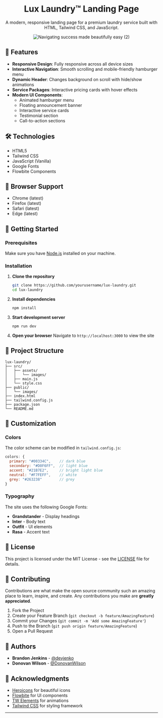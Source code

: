  <h1 align="center">Lux Laundry™ Landing Page</h1>

<p align="center">A modern, responsive landing page for a premium laundry service built with HTML, Tailwind CSS, and JavaScript.</p>



<div align="center">

  ![Navigating success made beautifully easy (2)](https://github.com/user-attachments/assets/24bed81e-081d-4cc2-9836-ceab60b36ff3)

</div>



## 🧺 Features

- **Responsive Design**: Fully responsive across all device sizes
- **Interactive Navigation**: Smooth scrolling and mobile-friendly hamburger menu
- **Dynamic Header**: Changes background on scroll with hide/show animations
- **Service Packages**: Interactive pricing cards with hover effects
- **Modern UI Components**:
  - Animated hamburger menu
  - Floating announcement banner
  - Interactive service cards
  - Testimonial section
  - Call-to-action sections

## 🛠️ Technologies

- HTML5
- Tailwind CSS
- JavaScript (Vanilla)
- Google Fonts
- Flowbite Components


## 📱 Browser Support

- Chrome (latest)
- Firefox (latest)
- Safari (latest)
- Edge (latest)

## 🚀 Getting Started

### Prerequisites
Make sure you have [Node.js](https://nodejs.org/) installed on your machine.

### Installation

1. **Clone the repository**
   ```bash
   git clone https://github.com/yourusername/lux-laundry.git
   cd lux-laundry
   ```

2. **Install dependencies**
   ```bash
   npm install
   ```

3. **Start development server**
   ```bash
   npm run dev
   ```

4. **Open your browser**
   Navigate to `http://localhost:3000` to view the site

## 📂 Project Structure

```
lux-laundry/
├── src/
│   ├── assets/
│   │   └── images/
│   ├── main.js
│   └── style.css
├── public/
│   └── images/
├── index.html
├── tailwind.config.js
├── package.json
└── README.md
```

## 🎨 Customization

### Colors
The color scheme can be modified in `tailwind.config.js`:

```javascript
colors: {
  primary: "#00334C",    // dark blue
  secondary: "#D0F6FF",  // light blue
  accent: "#21B7E2",     // bright light blue
  neutral: "#F7FEFF",    // white
  grey: "#263238"        // grey
}
```

### Typography
The site uses the following Google Fonts:
- **Grandstander** - Display headings
- **Inter** - Body text
- **Outfit** - UI elements
- **Rasa** - Accent text

## 📝 License

This project is licensed under the MIT License - see the [LICENSE](LICENSE) file for details.

## 🤝 Contributing

Contributions are what make the open source community such an amazing place to learn, inspire, and create. Any contributions you make are **greatly appreciated**.

1. Fork the Project
2. Create your Feature Branch (`git checkout -b feature/AmazingFeature`)
3. Commit your Changes (`git commit -m 'Add some AmazingFeature'`)
4. Push to the Branch (`git push origin feature/AmazingFeature`)
5. Open a Pull Request

## 👥 Authors

- **Brandon Jenkins** - [@devjenko](https://github.com/devjenko) 
- **Donovan Wilson** - [@DonovanWilson](https://github.com/DonovanWilson) 

## 🙏 Acknowledgments

- [Heroicons](https://heroicons.com/) for beautiful icons
- [Flowbite](https://flowbite.com/) for UI components
- [TW Elements](https://tw-elements.com/) for animations
- [Tailwind CSS](https://tailwindcss.com/) for styling framework

---

